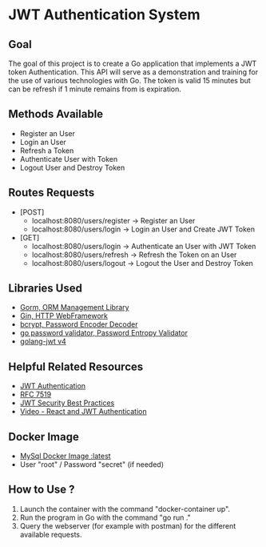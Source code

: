 # JWT Authentication System
## Goal
The goal of this project is to create a Go application that implements a JWT 
token Authentication. This API will serve as a demonstration and training for 
the use of various technologies with Go. The token is valid 15 minutes but 
can be refresh if 1 minute remains from is expiration.

## Methods Available
- Register an User
- Login an User
- Refresh a Token
- Authenticate User with Token
- Logout User and Destroy Token

## Routes Requests
- [POST]
  - localhost:8080/users/register &rarr; Register an User
  - localhost:8080/users/login &rarr; Login an User and Create JWT Token
- [GET]
  - localhost:8080/users/login &rarr; Authenticate an User with JWT Token
  - localhost:8080/users/refresh &rarr; Refresh the Token on an User
  - localhost:8080/users/logout &rarr; Logout the User and Destroy Token

## Libraries Used
- [Gorm, ORM Management Library](https://gorm.io/index.html)
- [Gin, HTTP WebFramework](https://github.com/gin-gonic/gin)
- [bcrypt, Password Encoder Decoder](https://pkg.go.dev/golang.org/x/crypto/bcrypt)
- [go password validator, Password Entropy Validator](https://github.com/wagslane/go-password-validator)
- [golang-jwt v4](https://pkg.go.dev/github.com/golang-jwt/jwt/v4)

## Helpful Related Resources
- [JWT Authentication](https://www.sohamkamani.com/golang/jwt-authentication/)
- [RFC 7519](https://datatracker.ietf.org/doc/html/rfc7519)
- [JWT Security Best Practices](https://curity.io/resources/learn/jwt-best-practices/)
- [Video - React and JWT Authentication](https://www.youtube.com/watch?v=d4Y2DkKbxM0)

## Docker Image
- [MySql Docker Image :latest](https://hub.docker.com/_/mysql)
- User "root" / Password "secret" (if needed)

## How to Use ?
1. Launch the container with the command "docker-container up". 
2. Run the program in Go with the command "go run ." 
3. Query the webserver (for example with postman) for the different available requests.
